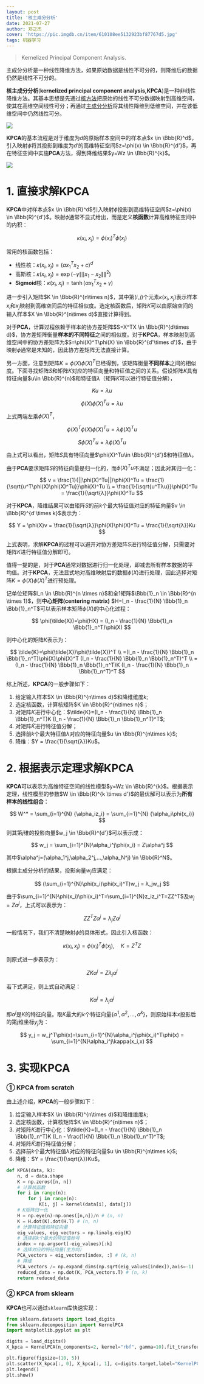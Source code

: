 ```yaml
---
layout: post
title: '核主成分分析'
date: 2021-07-27
author: 郑之杰
cover: 'https://pic.imgdb.cn/item/610108ee5132923bf87767d5.jpg'
tags: 机器学习
---
```


> Kernelized Principal Component Analysis.

主成分分析是一种线性降维方法，如果原始数据是线性不可分的，则降维后的数据仍然是线性不可分的。

**核主成分分析**(**kernelized principal component analysis,KPCA**)是一种非线性降维方法。其基本思想是先通过[核方法](https://0809zheng.github.io/2021/07/23/kernel.html)把原始的线性不可分数据映射到高维空间，使其在高维空间线性可分；再通过[主成分分析](https://0809zheng.github.io/2020/04/11/PCA.html)将其线性降维到低维空间，并在该低维空间中仍然线性可分。

![](https://pic.imgdb.cn/item/61d7e74f2ab3f51d91f39de8.jpg)

**KPCA**的基本流程是对于维度为$d$的原始样本空间中的样本点$x \in \Bbb{R}^d$，引入映射$\phi$将其投影到维度为$d'$的高维特征空间$z=\phi(x) \in \Bbb{R}^{d'}$，再在特征空间中实施**PCA**方法，得到降维结果$y=Wz \in \Bbb{R}^{k}$。

![](https://pic.imgdb.cn/item/610108ee5132923bf87767d5.jpg)

# 1. 直接求解KPCA

**KPCA**中对样本点$x \in \Bbb{R}^d$引入映射$\phi$投影到高维特征空间$z=\phi(x) \in \Bbb{R}^{d'}$。映射$\phi$通常不显式给出，而是定义**核函数**计算高维特征空间中的内积：

$$ \kappa(x_i,x_j) = \phi(x_i)^T\phi(x_j) $$

常用的核函数包括：
- 线性核：$\kappa(x_i,x_j)=(ax_1^Tx_2+c)^d$
- 高斯核：$\kappa(x_i,x_j)=\exp(-\gamma \|\|x_1-x_2\|\|^2)$
- **Sigmoid**核：$\kappa(x_i,x_j)=\tanh(\alpha x_1^Tx_2+\gamma)$


进一步引入矩阵$K \in \Bbb{R}^{n\times n}$，其中第$(i,j)$个元素$\kappa(x_i,x_j)$表示样本$x_i$和$x_j$映射到高维空间后的特征相似度。选定核函数后，矩阵$K$可以由原始空间的输入样本$X \in \Bbb{R}^{n\times d}$直接计算得到。

对于**PCA**，计算过程依赖于样本的协方差矩阵$S=X^TX \in \Bbb{R}^{d\times d}$，协方差矩阵衡量**样本的不同特征**之间的相似度。对于**KPCA**，样本映射到高维空间中的协方差矩阵为$S=\phi(X)^T\phi(X) \in \Bbb{R}^{d'\times d'}$，由于映射$\phi$通常是未知的，因此协方差矩阵无法直接计算。

另一方面，注意到矩阵$K=\phi(X)\phi(X)^T$已经得到，该矩阵衡量**不同样本**之间的相似度。下面寻找矩阵$S$和矩阵$K$对应的特征向量和特征值之间的关系。假设矩阵$K$具有特征向量$u\in \Bbb{R}^{n}$和特征值$\lambda$（矩阵$K$可以进行特征值分解），

$$ Ku = λu $$

$$ \phi(X)\phi(X)^Tu = λu $$

上式两端左乘$\phi(X)^T$，

$$ \phi(X)^T\phi(X)\phi(X)^Tu = λ\phi(X)^Tu $$

$$ S\phi(X)^Tu = λ\phi(X)^Tu $$

由上式可以看出，矩阵$S$具有特征向量$\phi(X)^Tu\in \Bbb{R}^{d'}$和特征值$\lambda$。

由于**PCA**要求矩阵$S$的特征向量是归一化的，而$\phi(X)^Tu$不满足；因此对其归一化：

$$ v = \frac{1}{||\phi(X)^Tu||}\phi(X)^Tu = \frac{1}{\sqrt{u^T\phi(X)\phi(X)^Tu}}\phi(X)^Tu \\ = \frac{1}{\sqrt{u^Tλu}}\phi(X)^Tu =  \frac{1}{\sqrt{λ}}\phi(X)^Tu $$

对于**KPCA**，降维结果可以由矩阵$S$的前$k$个最大特征值对应的特征向量$v \in \Bbb{R}^{d'\times k}$表示为：

$$ Y = \phi(X)v = \frac{1}{\sqrt{λ}}\phi(X)\phi(X)^Tu = \frac{1}{\sqrt{λ}}Ku  $$

上式表明，求解**KPCA**的过程可以避开对协方差矩阵$S$进行特征值分解，只需要对矩阵$K$进行特征值分解即可。

值得一提的是，对于**PCA**通常对数据进行归一化处理，即减去所有样本数据的平均值。对于**KPCA**，无法显式地对高维映射后的数据$\phi(X)$进行处理，因此选择对矩阵$K=\phi(X)\phi(X)^T$进行预处理。

记单位矩阵$I_n \in \Bbb{R}^{n \times n}$和全$1$矩阵$\Bbb{1}_n \in \Bbb{R}^{n \times 1}$，则**中心矩阵(centering matrix)** $H=I_n - \frac{1}{N} \Bbb{1}_n \Bbb{1}_n^T$可以表示样本矩阵$\phi(X)$的中心化过程：

$$ \phi(\tilde{X})=\phi(HX) = (I_n - \frac{1}{N} \Bbb{1}_n \Bbb{1}_n^T)\phi(X) $$

则中心化的矩阵$K$表示为：

$$ \tilde{K}=\phi(\tilde{X})\phi(\tilde{X})^T \\ =(I_n - \frac{1}{N} \Bbb{1}_n \Bbb{1}_n^T)\phi(X)\phi(X)^T (I_n - \frac{1}{N} \Bbb{1}_n \Bbb{1}_n^T)^T \\ =(I_n - \frac{1}{N} \Bbb{1}_n \Bbb{1}_n^T)K (I_n - \frac{1}{N} \Bbb{1}_n \Bbb{1}_n^T)^T $$

综上所述，**KPCA**的一般步骤如下：
1. 给定输入样本$X \in \Bbb{R}^{n\times d}$和降维维度$k$;
2. 选定核函数，计算核矩阵$K \in \Bbb{R}^{n\times n}$；
3. 对矩阵$K$进行中心化：$\tilde{K}=(I_n - \frac{1}{N} \Bbb{1}_n \Bbb{1}_n^T)K (I_n - \frac{1}{N} \Bbb{1}_n \Bbb{1}_n^T)^T$;
4. 对矩阵$\tilde{K}$进行特征值分解；
5. 选择前$k$个最大特征值$\lambda$对应的特征向量$u \in \Bbb{R}^{n\times k}$;
6. 降维：$Y = \frac{1}{\sqrt{λ}}Ku$。

# 2. 根据表示定理求解KPCA

**KPCA**可以表示为高维特征空间的线性模型$y=Wz \in \Bbb{R}^{k}$。根据表示定理，线性模型的参数$W \in \Bbb{R}^{k \times d'}$的最优解可以表示为**所有样本的线性组合**：

$$ W^* = \sum_{i=1}^{N} {\alpha_iz_i} = \sum_{i=1}^{N} {\alpha_i\phi(x_i)} $$

则其第$j$维的投影向量$w_j \in \Bbb{R}^{d'}$可以表示成：

$$ w_j = \sum_{i=1}^{N}\alpha_i^j\phi(x_i) = Z\alpha^j $$

其中$\alpha^j=(\alpha_1^j,\alpha_2^j,...,\alpha_N^j) \in \Bbb{R}^N$。

根据主成分分析的结果，投影向量$w_j$应满足：

$$ (\sum_{i=1}^{N}\phi(x_i)\phi(x_i)^T)w_j = λ_jw_j $$

由于$\sum_{i=1}^{N}\phi(x_i)\phi(x_i)^T=\sum_{i=1}^{N}z_iz_i^T=ZZ^T$及$w_j =Z\alpha^j$，上式可以表示为：

$$ ZZ^TZ\alpha^j = λ_jZ\alpha^j $$

一般情况下，我们不清楚映射$\phi$的具体形式，因此引入核函数：

$$ \kappa(x_i,x_j)=\phi(x_i)^T\phi(x_j), \quad K=Z^TZ $$

则原式进一步表示为：

$$ ZK\alpha^j = Zλ_j\alpha^j $$

若下式满足，则上式自动满足：

$$ K\alpha^j = λ_j\alpha^j $$

即$\alpha^j$是$K$的特征向量。取$K$最大的$k$个特征向量$\{\alpha^1,\alpha^2,...,\alpha^k\}$，则原始样本$x$投影后的第$j$维坐标$y_j$为：

$$ y_j = w_j^T\phi(x)=\sum_{i=1}^{N}\alpha_i^j\phi(x_i)^T\phi(x) = \sum_{i=1}^{N}\alpha_i^j\kappa(x_i,x) $$

# 3. 实现KPCA

### ① KPCA from scratch
由上述介绍，**KPCA**的一般步骤如下：
1. 给定输入样本$X \in \Bbb{R}^{n\times d}$和降维维度$k$;
2. 选定核函数，计算核矩阵$K \in \Bbb{R}^{n\times n}$；
3. 对矩阵$K$进行中心化：$\tilde{K}=(I_n - \frac{1}{N} \Bbb{1}_n \Bbb{1}_n^T)K (I_n - \frac{1}{N} \Bbb{1}_n \Bbb{1}_n^T)^T$;
4. 对矩阵$\tilde{K}$进行特征值分解；
5. 选择前$k$个最大特征值$\lambda$对应的特征向量$u \in \Bbb{R}^{n\times k}$;
6. 降维：$Y = \frac{1}{\sqrt{λ}}Ku$。

```python
def KPCA(data, k):
    n, d = data.shape
    K = np.zeros([n, n])
    # 计算核函数
    for i in range(n):
        for j in range(n):
            K[i, j] = kernel(data[i], data[j])
    # K矩阵归一化
    H = np.eye(n)-np.ones([n,n])/n # (n, n)
    K = H.dot(K).dot(H.T) # (n, n)
    # 计算特征值和特征向量
    eig_values, eig_vectors = np.linalg.eig(K)
    # 选择前k个最大的特征值标号
    index = np.argsort(-eig_values)[:k]
    # 选择对应的特征向量(主方向)
    PCA_vectors = eig_vectors[index, :] # (k, n)
    # 降维
    PCA_vectors /= np.expand_dims(np.sqrt(eig_values[index]),axis=-1)
    reduced_data = np.dot(K, PCA_vectors.T) # (n, k)
    return reduced_data
```

### ② KPCA from sklearn

**KPCA**也可以通过`sklearn`库快速实现：

```python
from sklearn.datasets import load_digits
from sklearn.decomposition import KernelPCA
import matplotlib.pyplot as plt

digits = load_digits()
X_kpca = KernelPCA(n_components=2, kernel="rbf", gamma=10).fit_transform(digits.data)

plt.figure(figsize=(10, 5))
plt.scatter(X_kpca[:, 0], X_kpca[:, 1], c=digits.target,label="KernelPCA")
plt.legend()
plt.show()
```
